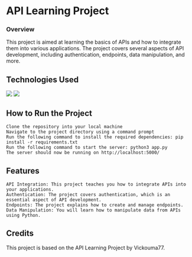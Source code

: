 # API Learning Project

### Overview
This project is aimed at learning the basics of APIs and how to integrate them into various applications. The project covers several aspects of API development, including authentication, endpoints, data manipulation, and more.

## Technologies Used
<!--python--><a href="https://www.python.org/downloads/"><img src="https://img.shields.io/badge/Python-Downloads-blue.svg"></a>  <!--flask--><a href="https://flask.palletsprojects.com/en/2.0.x/installation/"><img src="https://img.shields.io/badge/Flask-Installation-green.svg"></a> 

## How to Run the Project
    Clone the repository into your local machine
    Navigate to the project directory using a command prompt
    Run the following command to install the required dependencies: pip install -r requirements.txt
    Run the following command to start the server: python3 app.py
    The server should now be running on http://localhost:5000/

## Features
    API Integration: This project teaches you how to integrate APIs into your applications.
    Authentication: The project covers authentication, which is an essential aspect of API development.
    Endpoints: The project explains how to create and manage endpoints.
    Data Manipulation: You will learn how to manipulate data from APIs using Python.

## Credits
This project is based on the API Learning Project by Vickouma77.
